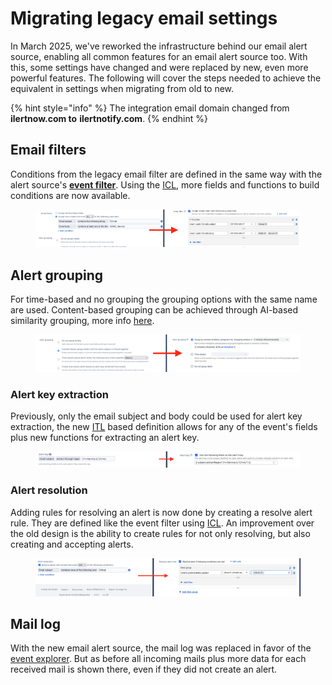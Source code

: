 # Migrating legacy email settings

In March 2025, we've reworked the infrastructure behind our email alert source, enabling all common features for an email alert source too. With this, some settings have changed and were replaced by new, even more powerful features. The following will cover the steps needed to achieve the equivalent in settings when migrating from old to new.

{% hint style="info" %}
The integration email domain changed from **ilertnow.com to** **ilertnotify.com**.
{% endhint %}

## Email filters

Conditions from the legacy email filter are defined in the same way with the alert source's [**event filter**](../../../alerting/alert-sources.md#event-filter). Using the [ICL](../../../rest-api/icl-ilert-condition-language.md), more fields and functions to build conditions are now available.

<figure><img src="../../../.gitbook/assets/image (281).png" alt=""><figcaption></figcaption></figure>

## Alert grouping

For time-based and no grouping the grouping options with the same name are used. Content-based grouping can be achieved through AI-based similarity grouping, more info [here](../../../alerting/alert-sources.md#alert-grouping).

<figure><img src="../../../.gitbook/assets/image (283).png" alt=""><figcaption></figcaption></figure>

### Alert key extraction

Previously, only the email subject and body could be used for alert key extraction, the new [ITL](../../../rest-api/itl-ilert-template-language.md) based definition allows for any of the event's fields plus new functions for extracting an alert key.

<figure><img src="../../../.gitbook/assets/image (285).png" alt=""><figcaption></figcaption></figure>

### Alert resolution

Adding rules for resolving an alert is now done by creating a resolve alert rule. They are defined like the event filter using [ICL](../../../rest-api/icl-ilert-condition-language.md). An improvement over the old design is the ability to create rules for not only resolving, but also creating and accepting alerts.

<figure><img src="../../../.gitbook/assets/image (286).png" alt=""><figcaption></figcaption></figure>

## Mail log

With the new email alert source, the mail log was replaced in favor of the [event explorer](../../../alerting/alert-sources.md#event-explorer). But as before all incoming mails plus more data for each received mail is shown there, even if they did not create an alert.
